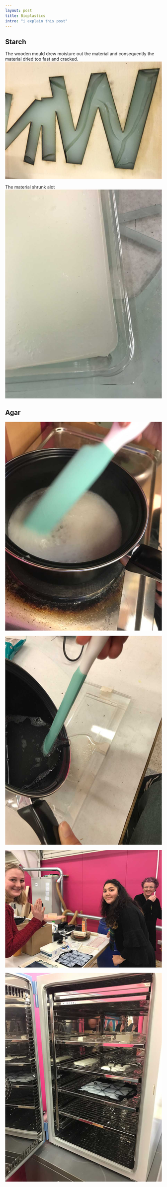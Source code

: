 ```yaml
---
layout: post
title: Bioplastics 
intro: "i explain this post"
---
```


## Starch
The wooden mould drew moisture out the material and consequently the material dried too fast and cracked. 
![cracked](img/27-7-2017/craked.jpeg)

The material shrunk alot 
![shrinkage](img/27-7-2017/shrinkage.jpeg)

## Agar

![foam](img/27-7-2017/foam.jpeg)

![mould](img/27-7-2017/mould.jpeg)

![jelly](img/27-7-2017/jelly.jpeg)

![oven](img/27-7-2017/oven.jpeg)

 